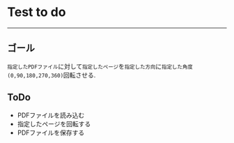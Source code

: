 ﻿# Test to do

---
## ゴール
`指定したPDFファイル`に対して`指定したページ`を`指定した方向`に`指定した角度(0,90,180,270,360)`回転させる.

## ToDo

- PDFファイルを読み込む
- 指定したページを回転する
- PDFファイルを保存する

